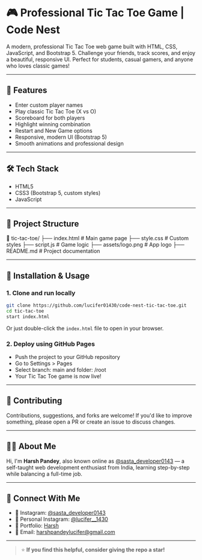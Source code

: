 
# 🎮 Professional Tic Tac Toe Game | Code Nest

A modern, professional Tic Tac Toe web game built with HTML, CSS, JavaScript, and Bootstrap 5. Challenge your friends, track scores, and enjoy a beautiful, responsive UI. Perfect for students, casual gamers, and anyone who loves classic games!

---

## 🚀 Features

- Enter custom player names
- Play classic Tic Tac Toe (X vs O)
- Scoreboard for both players
- Highlight winning combination
- Restart and New Game options
- Responsive, modern UI (Bootstrap 5)
- Smooth animations and professional design

---

## 🛠️ Tech Stack

- HTML5
- CSS3 (Bootstrap 5, custom styles)
- JavaScript

---

## 📁 Project Structure

📁 tic-tac-toe/
├── index.html         # Main game page
├── style.css          # Custom styles
├── script.js          # Game logic
├── assets/logo.png    # App logo
├── README.md          # Project documentation

---

## 🚀 Installation & Usage

### 1. Clone and run locally

```bash
git clone https://github.com/lucifer01430/code-nest-tic-tac-toe.git
cd tic-tac-toe
start index.html
```
Or just double-click the `index.html` file to open in your browser.

### 2. Deploy using GitHub Pages

- Push the project to your GitHub repository
- Go to Settings > Pages
- Select branch: main and folder: /root
- Your Tic Tac Toe game is now live!

---

## 🙌 Contributing

Contributions, suggestions, and forks are welcome!
If you'd like to improve something, please open a PR or create an issue to discuss changes.

---

## 🙋‍♂️ About Me

Hi, I'm **Harsh Pandey**, also known online as [@sasta_developer0143](https://www.instagram.com/sasta_developer0143) — a self-taught web development enthusiast from India, learning step-by-step while balancing a full-time job.

---

## 🤝 Connect With Me

- 📸 Instagram: [@sasta_developer0143](https://www.instagram.com/sasta_developer0143)
- 📸 Personal Instagram: [@lucifer__1430](https://www.instagram.com/lucifer__1430)
- 💼 Portfolio: [Harsh](https://lucifer01430.github.io/Portfolio/)
- 📧 Email: harshpandeylucifer@gmail.com

---

> ⭐ **If you find this helpful, consider giving the repo a star!**